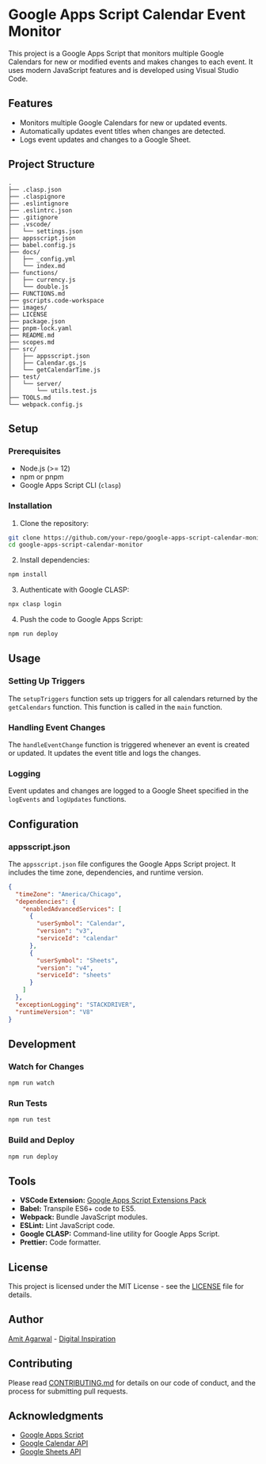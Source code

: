 # Google Apps Script Calendar Event Monitor

This project is a Google Apps Script that monitors multiple Google Calendars for new or modified events and makes changes to each event. It uses modern JavaScript features and is developed using Visual Studio Code.

## Features

- Monitors multiple Google Calendars for new or updated events.
- Automatically updates event titles when changes are detected.
- Logs event updates and changes to a Google Sheet.

## Project Structure

```
.
├── .clasp.json
├── .claspignore
├── .eslintignore
├── .eslintrc.json
├── .gitignore
├── .vscode/
│   └── settings.json
├── appsscript.json
├── babel.config.js
├── docs/
│   ├── _config.yml
│   └── index.md
├── functions/
│   ├── currency.js
│   └── double.js
├── FUNCTIONS.md
├── gscripts.code-workspace
├── images/
├── LICENSE
├── package.json
├── pnpm-lock.yaml
├── README.md
├── scopes.md
├── src/
│   ├── appsscript.json
│   ├── Calendar.gs.js
│   └── getCalendarTime.js
├── test/
│   └── server/
│       └── utils.test.js
├── TOOLS.md
└── webpack.config.js
```

## Setup

### Prerequisites

- Node.js (>= 12)
- npm or pnpm
- Google Apps Script CLI (`clasp`)

### Installation

1. Clone the repository:

```sh
git clone https://github.com/your-repo/google-apps-script-calendar-monitor.git
cd google-apps-script-calendar-monitor
```

2. Install dependencies:

```sh
npm install
```

3. Authenticate with Google CLASP:

```sh
npx clasp login
```

4. Push the code to Google Apps Script:

```sh
npm run deploy
```

## Usage

### Setting Up Triggers

The `setupTriggers` function sets up triggers for all calendars returned by the `getCalendars` function. This function is called in the `main` function.

### Handling Event Changes

The `handleEventChange` function is triggered whenever an event is created or updated. It updates the event title and logs the changes.

### Logging

Event updates and changes are logged to a Google Sheet specified in the `logEvents` and `logUpdates` functions.

## Configuration

### appsscript.json

The `appsscript.json` file configures the Google Apps Script project. It includes the time zone, dependencies, and runtime version.

```json
{
  "timeZone": "America/Chicago",
  "dependencies": {
    "enabledAdvancedServices": [
      {
        "userSymbol": "Calendar",
        "version": "v3",
        "serviceId": "calendar"
      },
      {
        "userSymbol": "Sheets",
        "version": "v4",
        "serviceId": "sheets"
      }
    ]
  },
  "exceptionLogging": "STACKDRIVER",
  "runtimeVersion": "V8"
}
```

## Development

### Watch for Changes

```sh
npm run watch
```

### Run Tests

```sh
npm run test
```

### Build and Deploy

```sh
npm run deploy
```

## Tools

- **VSCode Extension:** [Google Apps Script Extensions Pack](https://marketplace.visualstudio.com/items?itemName=labnol.google-apps-script)
- **Babel:** Transpile ES6+ code to ES5.
- **Webpack:** Bundle JavaScript modules.
- **ESLint:** Lint JavaScript code.
- **Google CLASP:** Command-line utility for Google Apps Script.
- **Prettier:** Code formatter.

## License

This project is licensed under the MIT License - see the [LICENSE](LICENSE) file for details.

## Author

[Amit Agarwal](https://www.labnol.org) - [Digital Inspiration](https://digitalinspiration.com/)

## Contributing

Please read [CONTRIBUTING.md](CONTRIBUTING.md) for details on our code of conduct, and the process for submitting pull requests.

## Acknowledgments

- [Google Apps Script](https://developers.google.com/apps-script)
- [Google Calendar API](https://developers.google.com/calendar)
- [Google Sheets API](https://developers.google.com/sheets)
```
